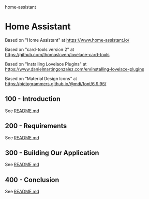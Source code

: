 home-assistant
# Home Assistant

Based on "Home Assistant" at https://www.home-assistant.io/

Based on "card-tools version 2" at https://github.com/thomasloven/lovelace-card-tools

Based on "Installing Lovelace Plugins" at https://www.danielmartingonzalez.com/en/installing-lovelace-plugins

Based on "Material Design Icons" at https://pictogrammers.github.io/@mdi/font/6.9.96/

## 100 - Introduction

See [README.md](./100/README.md)

## 200 - Requirements

See [README.md](./200/README.md)

## 300 - Building Our Application

See [README.md](./300/README.md)

## 400 - Conclusion

See [README.md](./400/README.md)
